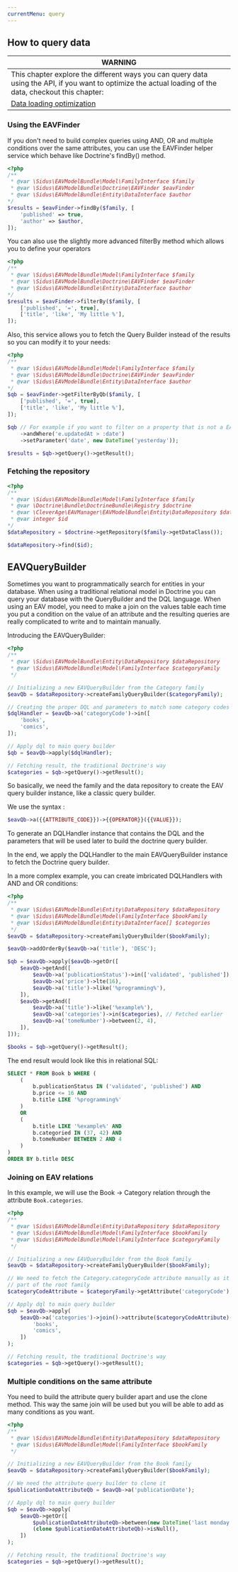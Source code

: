 ```yaml
---
currentMenu: query
---
```


## How to query data

| WARNING |
| ------- |
| This chapter explore the different ways you can query data using the API, if you want to optimize the actual loading of the data, checkout this chapter: |
| [Data loading optimization](07.2-query-optimization.md) |

### Using the EAVFinder

If you don't need to build complex queries using AND, OR and multiple conditions over the same attributes, you can use
the EAVFinder helper service which behave like Doctrine's findBy() method.

````php
<?php
/**
 * @var \Sidus\EAVModelBundle\Model\FamilyInterface $family
 * @var \Sidus\EAVModelBundle\Doctrine\EAVFinder $eavFinder
 * @var \Sidus\EAVModelBundle\Entity\DataInterface $author
*/
$results = $eavFinder->findBy($family, [
    'published' => true,
    'author' => $author,
]);
````

You can also use the slightly more advanced filterBy method which allows you to define your operators

````php
<?php
/**
 * @var \Sidus\EAVModelBundle\Model\FamilyInterface $family
 * @var \Sidus\EAVModelBundle\Doctrine\EAVFinder $eavFinder
 * @var \Sidus\EAVModelBundle\Entity\DataInterface $author
*/
$results = $eavFinder->filterBy($family, [
    ['published', '=', true],
    ['title', 'like', 'My little %'],
]);
````

Also, this service allows you to fetch the Query Builder instead of the results so you can modify it to your needs:

````php
<?php
/**
 * @var \Sidus\EAVModelBundle\Model\FamilyInterface $family
 * @var \Sidus\EAVModelBundle\Doctrine\EAVFinder $eavFinder
 * @var \Sidus\EAVModelBundle\Entity\DataInterface $author
*/
$qb = $eavFinder->getFilterByQb($family, [
    ['published', '=', true],
    ['title', 'like', 'My little %'],
]);

$qb // For example if you want to filter on a property that is not a EAV attribute:
    ->andWhere('e.updatedAt > :date')
    ->setParameter('date', new DateTime('yesterday'));

$results = $qb->getQuery()->getResult();
````

### Fetching the repository

````php
<?php
/**
 * @var \Sidus\EAVModelBundle\Model\FamilyInterface $family
 * @var \Doctrine\Bundle\DoctrineBundle\Registry $doctrine
 * @var \CleverAge\EAVManager\EAVModelBundle\Entity\DataRepository $dataRepository
 * @var integer $id
*/
$dataRepository = $doctrine->getRepository($family->getDataClass());

$dataRepository->find($id);
````

## EAVQueryBuilder

Sometimes you want to programmatically search for entities in your database.
When using a traditional relational model in Doctrine you can query your database
with the QueryBuilder and the DQL language.
When using an EAV model, you need to make a join on the values table each time you
put a condition on the value of an attribute and the resulting queries are really
complicated to write and to maintain manually.

Introducing the EAVQueryBuilder:

````php
<?php
/**
 * @var \Sidus\EAVModelBundle\Entity\DataRepository $dataRepository
 * @var \Sidus\EAVModelBundle\Model\FamilyInterface $categoryFamily
 */

// Initializing a new EAVQueryBuilder from the Category family
$eavQb = $dataRepository->createFamilyQueryBuilder($categoryFamily);

// Creating the proper DQL and parameters to match some category codes
$dqlHandler = $eavQb->a('categoryCode')->in([
    'books',
    'comics',
]);

// Apply dql to main query builder
$qb = $eavQb->apply($dqlHandler);

// Fetching result, the traditional Doctrine's way
$categories = $qb->getQuery()->getResult();
````

So basically, we need the family and the data repository to create the EAV
query builder instance, like a classic query builder.

We use the syntax :
````php
$eavQb->a({{ATTRIBUTE_CODE}})->{{OPERATOR}}({{VALUE}});
````
To generate an DQLHandler instance that contains the DQL and the parameters that
will be used later to build the doctrine query builder.

In the end, we apply the DQLHandler to the main EAVQueryBuilder instance to fetch
the Doctrine query builder.

In a more complex example, you can create imbricated DQLHandlers with AND and OR
conditions:

````php
<?php
/**
 * @var \Sidus\EAVModelBundle\Entity\DataRepository $dataRepository
 * @var \Sidus\EAVModelBundle\Model\FamilyInterface $bookFamily
 * @var \Sidus\EAVModelBundle\Entity\DataInterface[] $categories
 */
$eavQb = $dataRepository->createFamilyQueryBuilder($bookFamily);

$eavQb->addOrderBy($eavQb->a('title'), 'DESC');

$qb = $eavQb->apply($eavQb->getOr([
    $eavQb->getAnd([
        $eavQb->a('publicationStatus')->in(['validated', 'published']),
        $eavQb->a('price')->lte(16),
        $eavQb->a('title')->like('%programming%'),
    ]),
    $eavQb->getAnd([
        $eavQb->a('title')->like('%example%'),
        $eavQb->a('categories')->in($categories), // Fetched earlier
        $eavQb->a('tomeNumber')->between(2, 4),
    ]),
]));

$books = $qb->getQuery()->getResult();
````

The end result would look like this in relational SQL:

````sql
SELECT * FROM Book b WHERE (
    (
        b.publicationStatus IN ('validated', 'published') AND
        b.price <= 16 AND
        b.title LIKE '%programming%'
    )
    OR
    (
        b.title LIKE '%example%' AND
        b.categoried IN (37, 42) AND
        b.tomeNumber BETWEEN 2 AND 4
    )
)
ORDER BY b.title DESC
````

### Joining on EAV relations

In this example, we will use the Book -> Category relation through the attribute
 ````Book.categories````.

````php
<?php
/**
 * @var \Sidus\EAVModelBundle\Entity\DataRepository $dataRepository
 * @var \Sidus\EAVModelBundle\Model\FamilyInterface $bookFamily
 * @var \Sidus\EAVModelBundle\Model\FamilyInterface $categoryFamily
 */

// Initializing a new EAVQueryBuilder from the Book family
$eavQb = $dataRepository->createFamilyQueryBuilder($bookFamily);

// We need to fetch the Category.categoryCode attribute manually as it's not
// part of the root family
$categoryCodeAttribute = $categoryFamily->getAttribute('categoryCode');

// Apply dql to main query builder
$qb = $eavQb->apply(
    $eavQb->a('categories')->join()->attribute($categoryCodeAttribute)->in([
        'books',
        'comics',
    ])
);

// Fetching result, the traditional Doctrine's way
$categories = $qb->getQuery()->getResult();
````

### Multiple conditions on the same attribute

You need to build the attribute query builder apart and use the clone method.
This way the same join will be used but you will be able to add as many conditions as you want.

````php
<?php
/**
 * @var \Sidus\EAVModelBundle\Entity\DataRepository $dataRepository
 * @var \Sidus\EAVModelBundle\Model\FamilyInterface $bookFamily
 */

// Initializing a new EAVQueryBuilder from the Book family
$eavQb = $dataRepository->createFamilyQueryBuilder($bookFamily);

// We need the attribute query builder to clone it
$publicationDateAttributeQb = $eavQb->a('publicationDate');

// Apply dql to main query builder
$qb = $eavQb->apply(
    $eavQb->getOr([
        $publicationDateAttributeQb->between(new DateTime('last monday'), new DateTime()),
        (clone $publicationDateAttributeQb)->isNull(),
    ])
);

// Fetching result, the traditional Doctrine's way
$categories = $qb->getQuery()->getResult();
````

